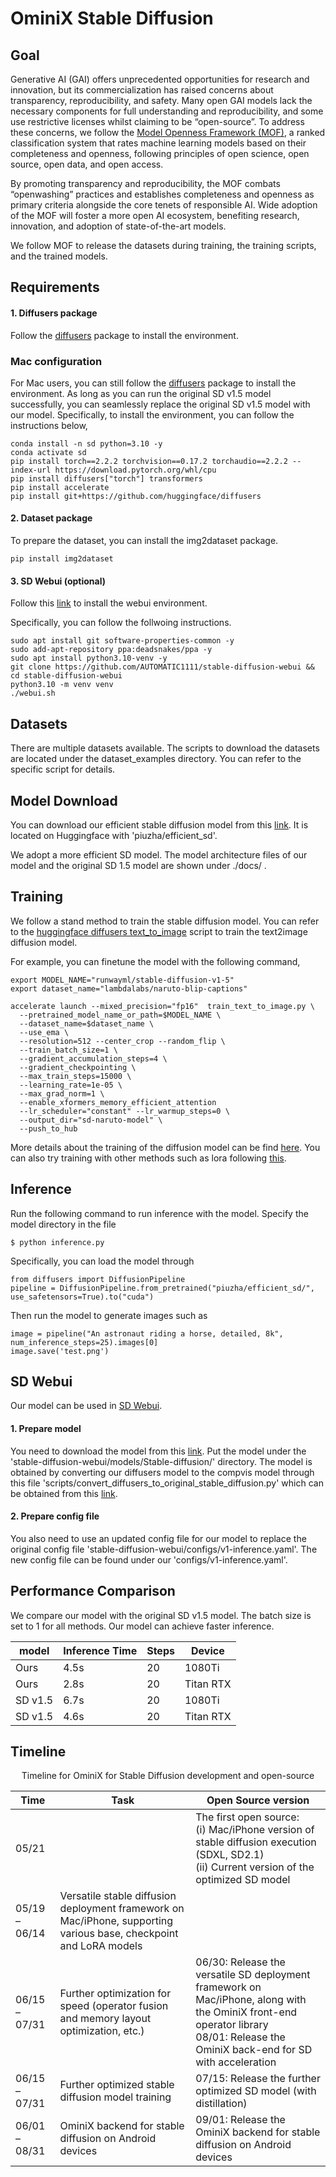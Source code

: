 # OminiX Stable Diffusion



## Goal

Generative AI (GAI) offers unprecedented opportunities for research and innovation, but its commercialization has raised concerns about transparency, reproducibility, and safety. Many open GAI models lack the necessary components for full understanding and reproducibility, and some use restrictive licenses whilst claiming to be “open-source”. To address these concerns, we follow the [Model Openness Framework (MOF)](https://arxiv.org/pdf/2403.13784), a ranked classification system that rates machine learning models based on their completeness and openness, following principles of open science, open source, open data, and open access. 

By promoting transparency and reproducibility, the MOF combats “openwashing” practices and establishes completeness and openness as primary criteria alongside the core tenets of responsible AI. Wide adoption of the MOF will foster a more open AI ecosystem, benefiting research, innovation, and adoption of state-of-the-art models. 

We follow MOF to release the datasets during training, the training scripts, and the trained models. 



## Requirements

#### 1. Diffusers package
Follow the [diffusers](https://huggingface.co/docs/diffusers/en/installation) package to install the environment.

### Mac configuration

For Mac users, you can still follow the [diffusers](https://huggingface.co/docs/diffusers/en/installation) package to install the environment. As long as you can run the original SD v1.5 model successfully, you can seamlessly replace the original SD v1.5 model with our model. Specifically, to install the environment, you can  follow the instructions below,
```
conda install -n sd python=3.10 -y
conda activate sd
pip install torch==2.2.2 torchvision==0.17.2 torchaudio==2.2.2 --index-url https://download.pytorch.org/whl/cpu
pip install diffusers["torch"] transformers
pip install accelerate
pip install git+https://github.com/huggingface/diffusers
```


#### 2. Dataset package

To prepare the dataset, you can install the img2dataset package.
```
pip install img2dataset
```

#### 3. SD Webui (optional)

Follow this [link](https://github.com/AUTOMATIC1111/stable-diffusion-webui/tree/master) to install the webui environment. 

Specifically, you can follow the follwoing instructions.
```
sudo apt install git software-properties-common -y
sudo add-apt-repository ppa:deadsnakes/ppa -y
sudo apt install python3.10-venv -y
git clone https://github.com/AUTOMATIC1111/stable-diffusion-webui && cd stable-diffusion-webui
python3.10 -m venv venv
./webui.sh
```


## Datasets

There are multiple datasets available. The scripts to download the datasets are located under the dataset_examples directory. You can refer to the specific script for details. 



## Model Download

You can download our efficient stable diffusion model from this [link](https://huggingface.co/piuzha/efficient_sd). It is located on Huggingface with 'piuzha/efficient_sd'.

We adopt a more efficient SD model. The  model architecture files of our model and the original SD 1.5 model are shown under ./docs/ .

## Training

We follow  a stand  method to train the stable diffusion model. You can refer to the [huggingface diffusers text_to_image](https://github.com/huggingface/diffusers/blob/main/examples/text_to_image/train_text_to_image.py) script to train the text2image diffusion model. 

For example, you can finetune the model with the following command,
```
export MODEL_NAME="runwayml/stable-diffusion-v1-5"
export dataset_name="lambdalabs/naruto-blip-captions"

accelerate launch --mixed_precision="fp16"  train_text_to_image.py \
  --pretrained_model_name_or_path=$MODEL_NAME \
  --dataset_name=$dataset_name \
  --use_ema \
  --resolution=512 --center_crop --random_flip \
  --train_batch_size=1 \
  --gradient_accumulation_steps=4 \
  --gradient_checkpointing \
  --max_train_steps=15000 \
  --learning_rate=1e-05 \
  --max_grad_norm=1 \
  --enable_xformers_memory_efficient_attention
  --lr_scheduler="constant" --lr_warmup_steps=0 \
  --output_dir="sd-naruto-model" \
  --push_to_hub
```

More details about the training of the diffusion model can be find [here](https://huggingface.co/docs/diffusers/en/training/text2image).   You can also try training with other methods such as lora following [this](https://github.com/huggingface/diffusers/blob/main/examples/text_to_image/train_text_to_image_lora.py).


## Inference

Run the following command to run inference with the model. Specify the model directory in the file
```
$ python inference.py
```

Specifically, you can load the model through 
```
from diffusers import DiffusionPipeline
pipeline = DiffusionPipeline.from_pretrained("piuzha/efficient_sd/", use_safetensors=True).to("cuda")
```
Then run the model to generate images such as
```
image = pipeline("An astronaut riding a horse, detailed, 8k", num_inference_steps=25).images[0]
image.save('test.png')
```


## SD Webui

Our model can be used in [SD Webui](https://github.com/AUTOMATIC1111/stable-diffusion-webui). 

#### 1. Prepare model

You need to download the model from this [link](https://huggingface.co/piuzha/efficient_sd). Put the model under the 'stable-diffusion-webui/models/Stable-diffusion/' directory.  The model is obtained by converting our diffusers model to the compvis model through this file 'scripts/convert_diffusers_to_original_stable_diffusion.py' which can be obtained from this [link](scripts/convert_diffusers_to_original_stable_diffusion.py). 

#### 2. Prepare config file

You also need to use an  updated config file for our model to replace the original config file 'stable-diffusion-webui/configs/v1-inference.yaml'.  The new config file can be found under our 'configs/v1-inference.yaml'. 


## Performance Comparison

We compare our model with the original SD v1.5 model. The batch size is set to 1 for all methods.  Our model can achieve faster inference. 

|     model   |   Inference Time  |   Steps   |  Device      |
|-------------|-------------------|-----------|--------------|
| Ours        |   4.5s            |   20      |  1080Ti      |
|Ours         |    2.8s           |   20      | Titan RTX    |
| SD v1.5     |   6.7s            | 20        |  1080Ti      |
| SD v1.5     |   4.6s            | 20        |  Titan RTX   |

## Timeline

<p style="text-align: center;">Timeline for OminiX for Stable Diffusion development and open-source</p>

| Time          	| Task                                                                                                               	| Open Source version                                                                                                                                                                	|
|---------------	|--------------------------------------------------------------------------------------------------------------------	|------------------------------------------------------------------------------------------------------------------------------------------------------------------------------------	|
| 05/21         	|                                                                                                                    	| The first open source: <br>  (i) Mac/iPhone version of stable diffusion execution (SDXL, SD2.1)  <br> (ii) Current version of the optimized SD model                                        	|
| 05/19 – 06/14 	| Versatile stable diffusion deployment framework on Mac/iPhone, supporting various base, checkpoint and LoRA models 	|                                                                                                                                                                                    	|
| 06/15 – 07/31 	| Further optimization for speed (operator fusion and memory layout optimization, etc.)                              	| 06/30: Release the versatile SD deployment framework on Mac/iPhone, along with the OminiX front-end operator library <br>  08/01: Release the OminiX back-end for SD with acceleration 	|
| 06/15 – 07/31 	| Further optimized stable diffusion model training                                                                  	| 07/15: Release the further optimized SD model (with distillation)                                                                                                                  	|
| 06/01 – 08/31 	| OminiX backend for stable diffusion on Android devices                                                             	| 09/01: Release the OminiX backend for stable diffusion on Android devices                                                                                                          	|

